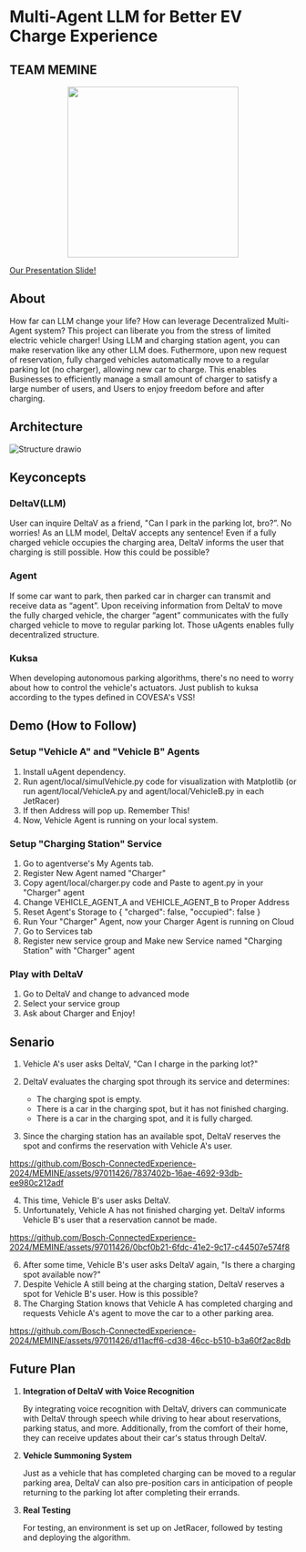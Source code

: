 # Multi-Agent LLM for Better EV Charge Experience

## TEAM MEMINE
<div align="center">
    <img src="https://github.com/Bosch-ConnectedExperience-2024/MEMINE/assets/73748884/5eaf2860-fa9f-4a8a-b898-83247a6849ba" width="300" height="300">
</div>

[Our Presentation Slide!](https://github.com/Bosch-ConnectedExperience-2024/MEMINE/blob/main/Team_memine.pdf)


## About
  
How far can LLM change your life? How can leverage Decentralized Multi-Agent system?
This project can liberate you from the stress of limited electric vehicle charger! Using LLM and charging station agent, you can make reservation like any other LLM does. Futhermore, upon new request of reservation, fully charged vehicles automatically move to a regular parking lot (no charger), allowing new car to charge.
This enables Businesses to efficiently manage a small amount of charger to satisfy a large number of users, and Users to enjoy freedom before and after charging.

## Architecture
![Structure drawio](https://github.com/Bosch-ConnectedExperience-2024/MEMINE/assets/97211801/3bf92957-0129-49ca-89bb-4fc700a4988d)

## Keyconcepts
### **DeltaV(LLM)**
  
User can inquire DeltaV as a friend, "Can I park in the parking lot, bro?”. No worries! 
As an LLM model, DeltaV accepts any sentence! 
Even if a fully charged vehicle occupies the charging area, DeltaV informs the user that charging is still possible. 
How this could be possible?

### **Agent**

If some car want to park, then parked car in charger can transmit and receive data as “agent”. Upon receiving information from DeltaV to move the fully charged vehicle, the charger “agent” communicates with the fully charged vehicle to move to regular parking lot. Those uAgents enables fully decentralized structure.

### **Kuksa**

When developing autonomous parking algorithms, there's no need to worry about how to control the vehicle's actuators. 
Just publish to kuksa according to the types defined in COVESA's VSS!

## Demo (How to Follow)

### Setup "Vehicle A" and "Vehicle B" Agents
1. Install uAgent dependency.
2. Run agent/local/simulVehicle.py code for visualization with Matplotlib (or run agent/local/VehicleA.py and agent/local/VehicleB.py in each JetRacer)
4. If then Address will pop up. Remember This!
5. Now, Vehicle Agent is running on your local system.
   
### Setup "Charging Station" Service
1. Go to agentverse's My Agents tab.
2. Register New Agent named "Charger"
3. Copy agent/local/charger.py code and Paste to agent.py in your "Charger" agent
4. Change VEHICLE_AGENT_A and VEHICLE_AGENT_B to Proper Address
5. Reset Agent's Storage to { "charged": false, "occupied": false }
6. Run Your "Charger" Agent, now your Charger Agent is running on Cloud
7. Go to Services tab
8. Register new service group and Make new Service named "Charging Station" with "Charger" agent
   
### Play with DeltaV
1. Go to DeltaV and change to advanced mode
2. Select your service group
3. Ask about Charger and Enjoy!

## Senario

1. Vehicle A's user asks DeltaV, "Can I charge in the parking lot?"

2. DeltaV evaluates the charging spot through its service and determines:

    * The charging spot is empty.
    * There is a car in the charging spot, but it has not finished charging.
    * There is a car in the charging spot, and it is fully charged.

3. Since the charging station has an available spot, DeltaV reserves the spot and confirms the reservation with Vehicle A's user.


https://github.com/Bosch-ConnectedExperience-2024/MEMINE/assets/97011426/7837402b-16ae-4692-93db-ee980c212adf


4. This time, Vehicle B's user asks DeltaV.
5. Unfortunately, Vehicle A has not finished charging yet. DeltaV informs Vehicle B's user that a reservation cannot be made.


https://github.com/Bosch-ConnectedExperience-2024/MEMINE/assets/97011426/0bcf0b21-6fdc-41e2-9c17-c44507e574f8


6. After some time, Vehicle B's user asks DeltaV again, "Is there a charging spot available now?"
7. Despite Vehicle A still being at the charging station, DeltaV reserves a spot for Vehicle B's user. How is this possible?
8. The Charging Station knows that Vehicle A has completed charging and requests Vehicle A's agent to move the car to a other parking area.


https://github.com/Bosch-ConnectedExperience-2024/MEMINE/assets/97011426/d11acff6-cd38-46cc-b510-b3a60f2ac8db



## Future Plan
1. **Integration of DeltaV with Voice Recognition**

    By integrating voice recognition with DeltaV, drivers can communicate with DeltaV through speech while driving to hear about reservations, parking status, and more. Additionally, from the comfort of their home, they can receive updates about their car's status through DeltaV.

2. **Vehicle Summoning System**

    Just as a vehicle that has completed charging can be moved to a regular parking area, DeltaV can also pre-position cars in anticipation of people returning to the parking lot after completing their errands.

3. **Real Testing**

    For testing, an environment is set up on JetRacer, followed by testing and deploying the algorithm.
